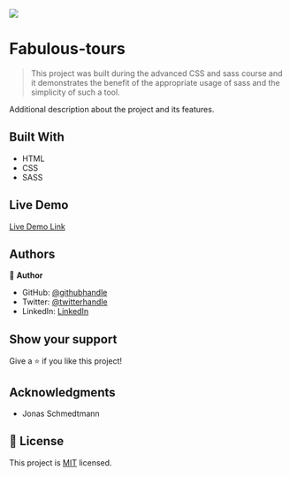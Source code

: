 
![](https://img.shields.io/badge/Fabuloustours-blueviolet)

# Fabulous-tours

> This project was built during the advanced CSS and sass course and it demonstrates the benefit of the appropriate usage of sass and the simplicity of such a tool.


Additional description about the project and its features.

## Built With

- HTML
- CSS
- SASS

## Live Demo

[Live Demo Link](https://fabuloustours.netlify.app/)



## Authors

👤 **Author**

- GitHub: [@githubhandle](https://github.com/Shaher-11)
- Twitter: [@twitterhandle](https://twitter.com/ShaherShamroukh/)
- LinkedIn: [LinkedIn](https://www.linkedin.com/in/shaher-shamroukh/)

## Show your support

Give a ⭐️ if you like this project!

## Acknowledgments

- Jonas Schmedtmann

## 📝 License

This project is [MIT](lic.url) licensed.
